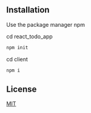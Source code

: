 ## Installation

Use the package manager npm 

cd react_todo_app
```bash
npm init
```
cd client
```bash
npm i
```

## License
[MIT](https://choosealicense.com/licenses/mit/)
